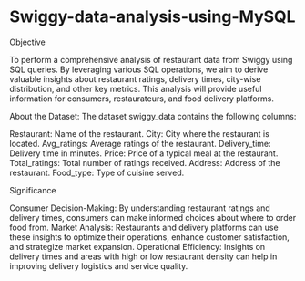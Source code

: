 # Swiggy-data-analysis-using-MySQL

Objective


To perform a comprehensive analysis of restaurant data from Swiggy using SQL queries. By leveraging various SQL operations, we aim to derive valuable insights about restaurant ratings, delivery times, city-wise distribution, and other key metrics. This analysis will provide useful information for consumers, restaurateurs, and food delivery platforms.

About the Dataset: The dataset swiggy_data contains the following columns:

Restaurant: Name of the restaurant.
City: City where the restaurant is located.
Avg_ratings: Average ratings of the restaurant.
Delivery_time: Delivery time in minutes.
Price: Price of a typical meal at the restaurant.
Total_ratings: Total number of ratings received.
Address: Address of the restaurant.
Food_type: Type of cuisine served.

Significance


Consumer Decision-Making: By understanding restaurant ratings and delivery times, consumers can make informed choices about where to order food from.
Market Analysis: Restaurants and delivery platforms can use these insights to optimize their operations, enhance customer satisfaction, and strategize market expansion.
Operational Efficiency: Insights on delivery times and areas with high or low restaurant density can help in improving delivery logistics and service quality.
